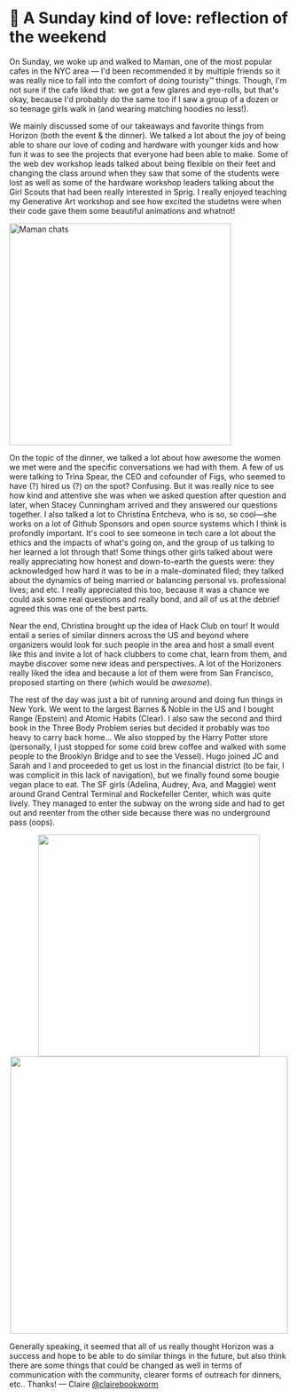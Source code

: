 # 🎵 A Sunday kind of love: reflection of the weekend
On Sunday, we woke up and walked to Maman, one of the most popular cafes in the NYC area — I'd been recommended it by multiple friends so it was really nice to fall into the comfort of doing touristy™ things. Though, I'm not sure if the cafe liked that: we got a few glares and eye-rolls, but that's okay, because I'd probably do the same too if I saw a group of a dozen or so teenage girls walk in (and wearing matching hoodies no less!). 

We mainly discussed some of our takeaways and favorite things from Horizon (both the event & the dinner). We talked a lot about the joy of being able to share our love of coding and hardware with younger kids and how fun it was to see the projects that everyone had been able to make. Some of the web dev workshop leads talked about being flexible on their feet and changing the class around when they saw that some of the students were lost as well as some of the hardware workshop leaders talking about the Girl Scouts that had been really interested in Sprig. I really enjoyed teaching my Generative Art workshop and see how excited the studetns were when their code gave them some beautiful animations and whatnot! 

<img alt="Maman chats" width="400" src="https://user-images.githubusercontent.com/62197228/230696720-5684758f-bd9d-43ab-9e65-0a5658a36bc2.jpg">

On the topic of the dinner, we talked a lot about how awesome the women we met were and the specific conversations we had with them. A few of us were talking to Trina Spear, the CEO and cofounder of Figs, who seemed to have (?) hired us (?) on the spot? Confusing. But it was really nice to see how kind and attentive she was when we asked question after question and later, when Stacey Cunningham arrived and they answered our questions together. I also talked a lot to Christina Entcheva, who is so, so cool—she works on a lot of Github Sponsors and open source systems which I think is profondly important. It's cool to see someone in tech care a lot about the ethics and the impacts of what's going on, and the group of us talking to her learned a lot through that! Some things other girls talked about were really appreciating how honest and down-to-earth the guests were: they acknowledged how hard it was to be in a male-dominated filed; they talked about the dynamics of being married or balancing personal vs. professional lives; and etc. I really appreciated this too, because it was a chance we could ask some real questions and really bond, and all of us at the debrief agreed this was one of the best parts. 

Near the end, Christina brought up the idea of Hack Club on tour! It would entail a series of similar dinners across the US and beyond where organizers would look for such people in the area and host a small event like this and invite a lot of hack clubbers to come chat, learn from them, and maybe discover some new ideas and perspectives. A lot of the Horizoners really liked the idea and because a lot of them were from San Francisco, proposed starting on there (which would be _awesome_). 

The rest of the day was just a bit of running around and doing fun things in New York. We went to the largest Barnes & Noble in the US and I bought Range (Epstein) and Atomic Habits (Clear). I also saw the second and third book in the Three Body Problem series but decided it probably was too heavy to carry back home… We also stopped by the Harry Potter store (personally, I just stopped for some cold brew coffee and walked with some people to the Brooklyn Bridge and to see the Vessel). Hugo joined JC and Sarah and I and proceeded to get us lost in the financial district (to be fair, I was complicit in this lack of navigation), but we finally found some bougie vegan place to eat. The SF girls (Adelina, Audrey, Ava, and Maggie) went around Grand Central Terminal and Rockefeller Center, which was quite lively. They managed to enter the subway on the wrong side and had to get out and reenter from the other side because there was no underground pass (oops). 

<p align="center" padding="5px">
  <img alt="" height="400" src="https://user-images.githubusercontent.com/62197228/230696794-4602ee69-deb4-4878-9603-2e03b4673c88.jpg">
  <img alt="" width="500" src="https://user-images.githubusercontent.com/62197228/230696808-a89caf77-067a-4c7c-9754-f6f4e186357e.jpg">
</p>

Generally speaking, it seemed that all of us really thought Horizon was a success and hope to be able to do similar things in the future, but also think there are some things that could be changed as well in terms of communication with the community, clearer forms of outreach for dinners, etc.. Thanks! — Claire [@clairebookworm](https://github.com/clairebookworm)
